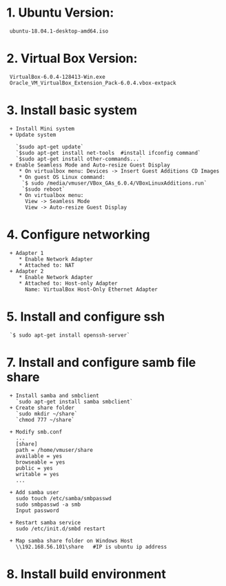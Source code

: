 # 1. Ubuntu Version:
     ubuntu-18.04.1-desktop-amd64.iso
     
# 2. Virtual Box Version:
     VirtualBox-6.0.4-128413-Win.exe
     Oracle_VM_VirtualBox_Extension_Pack-6.0.4.vbox-extpack
     
# 3. Install basic system
     + Install Mini system
     + Update system
       
       `$sudo apt-get update`
       `$sudo apt-get install net-tools  #install ifconfig command`
       `$sudo apt-get install other-commands...`
     + Enable Seamless Mode and Auto-resize Guest Display
        * On virtualbox menu: Devices -> Insert Guest Additions CD Images
        * On guest OS Linux command:
         `$ sudo /media/vmuser/VBox_GAs_6.0.4/VBoxLinuxAdditions.run`
         `$sudo reboot`
        * On virtualbox menu: 
          View -> Seamless Mode
          View -> Auto-resize Guest Display
       
# 4. Configure networking
     + Adapter 1
        * Enable Network Adapter
        * Attached to: NAT
     + Adapter 2
        * Enable Network Adapter
        * Attached to: Host-only Adapter
          Name: VirtualBox Host-Only Ethernet Adapter
     
# 5. Install and configure ssh
     `$ sudo apt-get install openssh-server`
     
# 7. Install and configure samb file share
     + Install samba and smbclient
       `sudo apt-get install samba smbclient`
     + Create share folder
       `sudo mkdir ~/share`
       `chmod 777 ~/share`
      
     + Modify smb.conf
       ...
       [share]
       path = /home/vmuser/share
       available = yes
       browseable = yes
       public = yes
       writable = yes
       ...
       
     + Add samba user
       sudo touch /etc/samba/smbpasswd  
       sudo smbpasswd -a smb
       Input password

     + Restart samba service
       sudo /etc/init.d/smbd restart

     + Map samba share folder on Windows Host
       \\192.168.56.101\share   #IP is ubuntu ip address
        
# 8. Install build environment


